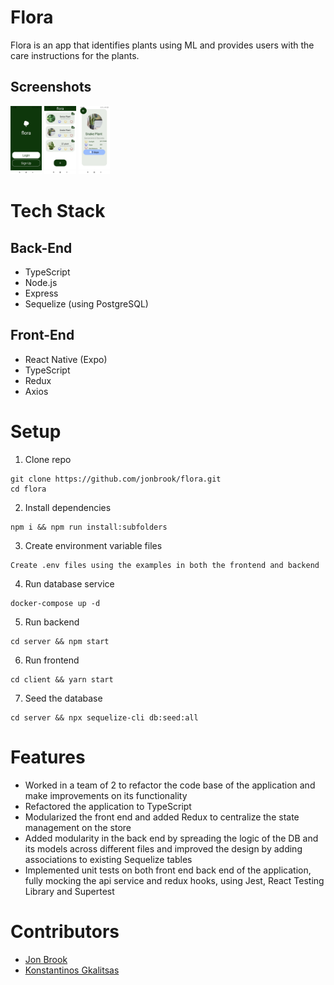 # Flora

Flora is an app that identifies plants using ML and provides users with the care instructions for the plants.

## Screenshots

<p float="left">
  <img src="img/login.png" width="10%">
  <img src="img/plantList.png" width="10%">
  <img src="img/plantInfo.png" width="10%"> 
</p>

# Tech Stack

## Back-End

- TypeScript
- Node.js
- Express
- Sequelize (using PostgreSQL)

## Front-End

- React Native (Expo)
- TypeScript
- Redux
- Axios

# Setup

1. Clone repo

```
git clone https://github.com/jonbrook/flora.git
cd flora
```

2. Install dependencies

```
npm i && npm run install:subfolders
```

3. Create environment variable files

```
Create .env files using the examples in both the frontend and backend
```

4. Run database service

```
docker-compose up -d
```

5. Run backend

```
cd server && npm start
```

6. Run frontend

```
cd client && yarn start
```

7. Seed the database

```
cd server && npx sequelize-cli db:seed:all
```

# Features

- Worked in a team of 2 to refactor the code base of the application and make improvements on its functionality
- Refactored the application to TypeScript
- Modularized  the front end and added Redux to centralize the state  management on the store
- Added modularity in the back end by spreading the logic of the DB and its models across different files and improved the design by adding associations to existing Sequelize tables
- Implemented unit tests on both front end back end of the application, fully mocking the api service and redux hooks, using Jest, React Testing Library and Supertest

# Contributors 

- <a href="https://github.com/jonbrook">Jon Brook</a>
- <a href="https://github.com/KonGkal">Konstantinos Gkalitsas</a>
